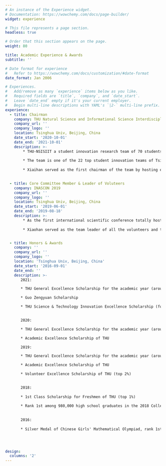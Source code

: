```yaml
---
# An instance of the Experience widget.
# Documentation: https://wowchemy.com/docs/page-builder/
widget: experience

# This file represents a page section.
headless: true

# Order that this section appears on the page.
weight: 80

title: Academic Experience & Awards
subtitle: ''

# Date format for experience
#   Refer to https://wowchemy.com/docs/customization/#date-format
date_format: Jan 2006

# Experiences.
#   Add/remove as many `experience` items below as you like.
#   Required fields are `title`, `company`, and `date_start`.
#   Leave `date_end` empty if it's your current employer.
#   Begin multi-line descriptions with YAML's `|2-` multi-line prefix.
experience:
  - title: Chairman
    company: THU Natural Science and Informational Science Interdisciplinary Innovation Team (THU-NSISIIT)
    company_url: ''
    company_logo: ''
    location: Tsinghua Univ, Beijing, China
    date_start: '2020-10-01'
    date_end: '2021-10-01'
    description: >-
        * THU-NSISIIT a student innovation research team of 70 students from 10 faculties. Our team focus on multi-dimensional interdisciplinary research in the field of natural science (including physics, biology, neuroscience, etc.) and informational science. The team create a platform and financially supporting the students for interdisciplinary research.
        
        * The team is one of the 22 top student innovation teams of Tsinghua University. 
        
        * Xiaihan served as the first chairman of the team by hosting events and inviting distinguished speakers.

        
  - title: Core Committee Member & Leader of Voluteers
    company: INASCON 2019
    company_url: ''
    company_logo: ''
    location: Tsinghua Univ, Beijing, China
    date_start: '2019-06-01'
    date_end: '2019-08-18'
    description: >-
        * As the first international scientific conference totally hosted by students in Tsinghua University, INASCON lasted for 4 days, had more than 150 local and international attendees and invited 9 distinguished keynote speakers.
        
        * Xiaohan served as the team leader of all the volunteers and the core member of the committee.


  - title: Honors & Awards
    company: ''
    company_url: ''
    company_logo: ''
    location: 'Tsinghua Univ, Beijing, China'
    date_start: '2016-09-01'
    date_end: ''
    description: >-
       2021: 

       * THU General Excellence Scholarship for the academic year (around top 10 students of 150)

       * Guo Zengyuan Scholarship

       * THU Science & Technology Innovation Excellence Scholarship (for top 4% students excellent in scientific research and technology innovation. I am the first and only female student to win this scholarship in 3 years)
       

       2020: 

       * THU General Excellence Scholarship for the academic year (around top 10 students of 150)

       * Academic Excellence Scholarship of THU

       2019:

       * THU General Excellence Scholarship for the academic year (around top 10 students of 150)

       * Academic Excellence Scholarship of THU

       * Volunteer Excellence Scholarship of THU (top 2%)
      

       2018: 
       
       * 1st Class Scholarship for Freshmen of THU (top 1%)
       
       * Rank 1st among 980,000 high school graduates in the 2018 College Entrance Examination (Gaokao) of Henan Province.
       
       
       2016: 
       
       * Silver Medal of Chinese Girls' Mathematical Olympiad, rank 1st in the Henan Provincial Team and rank 1st of the silver medals (Rank 29th in the whole country)

        


design:
  columns: '2'
---
```

